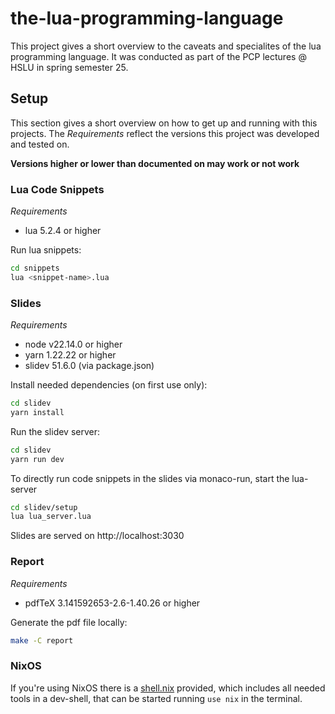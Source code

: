 # the-lua-programming-language

This project gives a short overview to the caveats and specialites of the lua programming language.
It was conducted as part of the PCP lectures @ HSLU in spring semester 25.

## Setup

This section gives a short overview on how to get up and running with this projects.
The _Requirements_ reflect the versions this project was developed and tested on.

**Versions higher or lower than documented on may work or not work**

### Lua Code Snippets

_Requirements_

- lua 5.2.4 or higher

Run lua snippets:

```bash
cd snippets
lua <snippet-name>.lua
```

### Slides

_Requirements_

- node v22.14.0 or higher
- yarn 1.22.22 or higher
- slidev 51.6.0 (via package.json)

Install needed dependencies (on first use only):

```bash
cd slidev
yarn install
```

Run the slidev server:

```bash
cd slidev
yarn run dev
```

To directly run code snippets in the slides via monaco-run, start the lua-server

```bash
cd slidev/setup
lua lua_server.lua
```

Slides are served on http://localhost:3030

### Report

_Requirements_

- pdfTeX 3.141592653-2.6-1.40.26 or higher

Generate the pdf file locally:
```bash
make -C report
```

### NixOS

If you're using NixOS there is a [shell.nix](shell.nix) provided, which includes all needed tools in a dev-shell, that can be started running `use nix` in the terminal.
